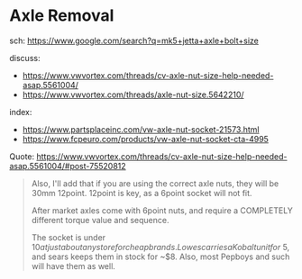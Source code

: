 # Axle Removal
sch: https://www.google.com/search?q=mk5+jetta+axle+bolt+size

discuss:
- https://www.vwvortex.com/threads/cv-axle-nut-size-help-needed-asap.5561004/
- https://www.vwvortex.com/threads/axle-nut-size.5642210/

index:
- https://www.partsplaceinc.com/vw-axle-nut-socket-21573.html
- https://www.fcpeuro.com/products/vw-axle-nut-socket-cta-4995

Quote:
https://www.vwvortex.com/threads/cv-axle-nut-size-help-needed-asap.5561004/#post-75520812
>Also, I'll add that if you are using the correct axle nuts, they will be 30mm 12point. 12point is key, as a 6point socket will not fit.
>
>After market axles come with 6point nuts, and require a COMPLETELY different torque value and sequence.
>
>The socket is under $10 at just about any store for cheap brands. Lowes carries a Kobalt unit for ~$5, and sears keeps them in stock for ~$8. Also, most Pepboys and such will have them as well.
